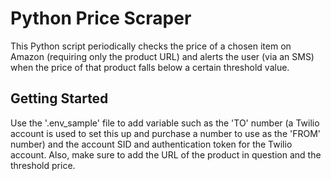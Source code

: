 # Python Price Scraper

This Python script periodically checks the price of a chosen item on Amazon (requiring only the product URL) and alerts the user (via an SMS) when the price of that product falls below a certain threshold value.

## Getting Started

Use the '.env_sample' file to add variable such as the 'TO' number (a Twilio account is used to set this up and purchase a number to use as the 'FROM' number) and the account SID and authentication token for the Twilio account. Also, make sure to add the URL of the product in question and the threshold price.


